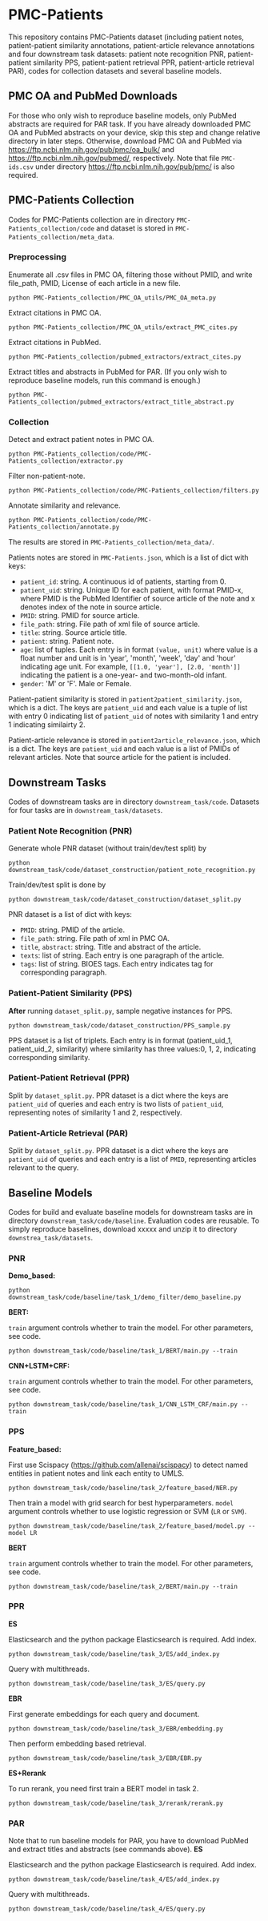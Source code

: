 # PMC-Patients
This repository contains PMC-Patients dataset (including patient notes, patient-patient similarity annotations, patient-article relevance annotations and four downstream task datasets: patient note recognition PNR, patient-patient similarity PPS, patient-patient retrieval PPR, patient-article retrieval PAR), codes for collection datasets and several baseline models.

## PMC OA and PubMed Downloads
For those who only wish to reproduce baseline models, only PubMed abstracts are required for PAR task.
If you have already downloaded PMC OA and PubMed abstracts on your device, skip this step and change relative directory in later steps. Otherwise, download PMC OA and PubMed via https://ftp.ncbi.nlm.nih.gov/pub/pmc/oa_bulk/ and https://ftp.ncbi.nlm.nih.gov/pubmed/, respectively. Note that file `PMC-ids.csv` under directory https://ftp.ncbi.nlm.nih.gov/pub/pmc/ is also required.


## PMC-Patients Collection
Codes for PMC-Patients collection are in directory `PMC-Patients_collection/code` and dataset is stored in `PMC-Patients_collection/meta_data`.
### Preprocessing
Enumerate all .csv files in PMC OA, filtering those without PMID, and write file_path, PMID, License of each article in a new file.
```
python PMC-Patients_collection/PMC_OA_utils/PMC_OA_meta.py
```
Extract citations in PMC OA.
```
python PMC-Patients_collection/PMC_OA_utils/extract_PMC_cites.py
```
Extract citations in PubMed.
```
python PMC-Patients_collection/pubmed_extractors/extract_cites.py
```
Extract titles and abstracts in PubMed for PAR. (If you only wish to reproduce baseline models, run this command is enough.)
```
python PMC-Patients_collection/pubmed_extractors/extract_title_abstract.py
```

### Collection
Detect and extract patient notes in PMC OA.
```
python PMC-Patients_collection/code/PMC-Patients_collection/extractor.py
```
Filter non-patient-note.
```
python PMC-Patients_collection/code/PMC-Patients_collection/filters.py
```
Annotate similarity and relevance.
```
python PMC-Patients_collection/code/PMC-Patients_collection/annotate.py
```
The results are stored in `PMC-Patients_collection/meta_data/`. 

Patients notes are stored in `PMC-Patients.json`, which is a list of dict with keys:
- `patient_id`: string. A continuous id of patients, starting from 0.
- `patient_uid`: string. Unique ID for each patient, with format PMID-x, where PMID is the PubMed Identifier of source article of the note and x denotes index of the note in source article.
- `PMID`: string. PMID for source article.
- `file_path`: string. File path of xml file of source article.
- `title`: string. Source article title.
- `patient`: string. Patient note.
- `age`: list of tuples. Each entry is in format `(value, unit)` where value is a float number and unit is in 'year', 'month', 'week', 'day' and 'hour' indicating age unit. For example, `[[1.0, 'year'], [2.0, 'month']]` indicating the patient is a one-year- and two-month-old infant.
- `gender`: 'M' or 'F'. Male or Female.

Patient-patient similarity is stored in `patient2patient_similarity.json`, which is a dict. The keys are `patient_uid` and each value is a tuple of list with entry 0 indicating list of `patient_uid` of notes with similarity 1 and entry 1 indicating similairty 2.

Patient-article relevance is stored in `patient2article_relevance.json`, which is a dict. The keys are `patient_uid` and each value is a list of PMIDs of relevant articles. Note that source article for the patient is included.

## Downstream Tasks
Codes of downstream tasks are in directory `downstream_task/code`. Datasets for four tasks are in `downstream_task/datasets`.
### Patient Note Recognition (PNR)
Generate whole PNR dataset (without train/dev/test split) by 
```
python downstream_task/code/dataset_construction/patient_note_recognition.py
```
Train/dev/test split is done by
```
python downstream_task/code/dataset_construction/dataset_split.py
```
PNR dataset is a list of dict with keys:
- `PMID`: string. PMID of the article.
- `file_path`: string. File path of xml in PMC OA.
- `title`, `abstract`: string. Title and abstract of the article.
- `texts`: list of string. Each entry is one paragraph of the article.
- `tags`: list of string. BIOES tags. Each entry indicates tag for corresponding paragraph.

### Patient-Patient Similarity (PPS)
**After** running `dataset_split.py`, sample negative instances for PPS.
```
python downstream_task/code/dataset_construction/PPS_sample.py
```
PPS dataset is a list of triplets. Each entry is in format (patient_uid_1, patient_uid_2, similarity) where similarity has three values:0, 1, 2, indicating corresponding similarity.

### Patient-Patient Retrieval (PPR)
Split by `dataset_split.py`. PPR dataset is a dict where the keys are `patient_uid` of queries and each entry is two lists of `patient_uid`, representing notes of similarity 1 and 2, respectively.

### Patient-Article Retrieval (PAR)
Split by `dataset_split.py`. PPR dataset is a dict where the keys are `patient_uid` of queries and each entry is a list of `PMID`, representing articles relevant to the query.


## Baseline Models
Codes for build and evaluate baseline models for downstream tasks are in directory `downstream_task/code/baseline`. Evaluation codes are reusable.
To simply reproduce baselines, download xxxxx and unzip it to directory `downstrea_task/datasets`.
### PNR
**Demo_based:**

```
python downstream_task/code/baseline/task_1/demo_filter/demo_baseline.py
```
**BERT:**

`train` argument controls whether to train the model. For other parameters, see code.
```
python downstream_task/code/baseline/task_1/BERT/main.py --train
```
**CNN+LSTM+CRF:**

`train` argument controls whether to train the model. For other parameters, see code.
```
python downstream_task/code/baseline/task_1/CNN_LSTM_CRF/main.py --train
```

### PPS
**Feature_based:**

First use Scispacy (https://github.com/allenai/scispacy) to detect named entities in patient notes and link each entity to UMLS.
```
python downstream_task/code/baseline/task_2/feature_based/NER.py
```
Then train a model with grid search for best hyperparameters.
`model` argument controls whether to use logistic regression or SVM (`LR` or `SVM`).
```
python downstream_task/code/baseline/task_2/feature_based/model.py --model LR
```
**BERT**

`train` argument controls whether to train the model. For other parameters, see code.
```
python downstream_task/code/baseline/task_2/BERT/main.py --train
```

### PPR
**ES**

Elasticsearch and the python package Elasticsearch is required.
Add index.
```
python downstream_task/code/baseline/task_3/ES/add_index.py
```
Query with multithreads.
```
python downstream_task/code/baseline/task_3/ES/query.py
```
**EBR**

First generate embeddings for each query and document.
```
python downstream_task/code/baseline/task_3/EBR/embedding.py
```
Then perform embedding based retrieval.
```
python downstream_task/code/baseline/task_3/EBR/EBR.py
```
**ES+Rerank**

To run rerank, you need first train a BERT model in task 2.
```
python downstream_task/code/baseline/task_3/rerank/rerank.py

```

### PAR
Note that to run baseline models for PAR, you have to download PubMed and extract titles and abstracts (see commands above).
**ES**

Elasticsearch and the python package Elasticsearch is required.
Add index.
```
python downstream_task/code/baseline/task_4/ES/add_index.py
```
Query with multithreads.
```
python downstream_task/code/baseline/task_4/ES/query.py
```


